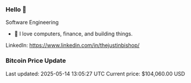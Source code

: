 ### Hello 🤙  

Software Engineering

- 🔭 I love computers, finance, and building things.
  
LinkedIn: https://www.linkedin.com/in/thejustinbishop/  



















































































### Bitcoin Price Update
Last updated: 2025-05-14 13:05:27 UTC
Current price: $104,060.00 USD
